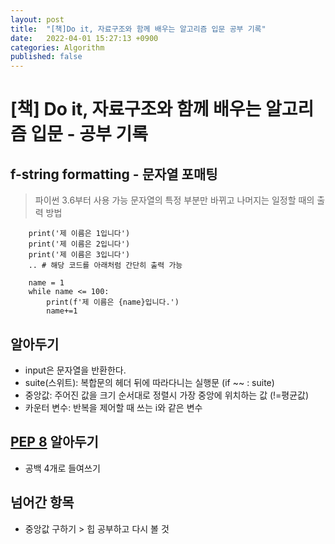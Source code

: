 ```yaml
---
layout: post
title:  "[책]Do it, 자료구조와 함께 배우는 알고리즘 입문 공부 기록"
date:   2022-04-01 15:27:13 +0900
categories: Algorithm
published: false
---
```

# [책] Do it, 자료구조와 함께 배우는 알고리즘 입문 - 공부 기록

## f-string formatting - 문자열 포매팅
> 파이썬 3.6부터 사용 가능
문자열의 특정 부분만 바뀌고 나머지는 일정할 때의 출력 방법

```
    print('제 이름은 1입니다')
    print('제 이름은 2입니다')
    print('제 이름은 3입니다') 
    .. # 해당 코드를 아래처럼 간단히 출력 가능

    name = 1
    while name <= 100:
        print(f'제 이름은 {name}입니다.')
        name+=1
```
## 알아두기
- input은 문자열을 반환한다.  
- suite(스위트): 복합문의 헤더 뒤에 따라다니는 실행문 (if ~~ : suite)  
- 중앙값: 주어진 값을 크기 순서대로 정렬시 가장 중앙에 위치하는 값 (!=평균값)  
- 카운터 변수: 반복을 제어할 때 쓰는 i와 같은 변수

## [PEP 8](https://www.python.org/dev/peps/pep-0008) 알아두기
- 공백 4개로 들여쓰기

## 넘어간 항목
- 중앙값 구하기 > 힙 공부하고 다시 볼 것





